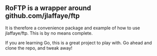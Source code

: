 ## RoFTP is a wrapper around github.com/jlaffaye/ftp

It is therefore a convenience package and example of how to use jlaffaye/ftp.
This is by no means complete.
 
If you are learning Go, this is a great project to play with. Go ahead and clone the repo, and tweak away!
